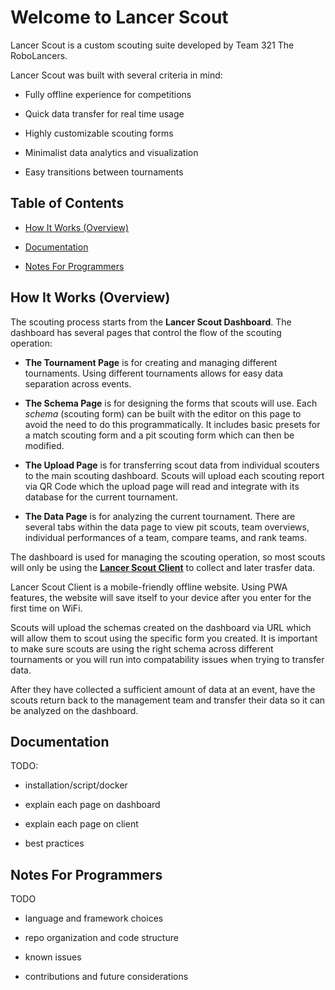 # Welcome to Lancer Scout

Lancer Scout is a custom scouting suite developed by Team 321 The RoboLancers.

Lancer Scout was built with several criteria in mind:

 - Fully offline experience for competitions

 - Quick data transfer for real time usage

 - Highly customizable scouting forms

 - Minimalist data analytics and visualization

 - Easy transitions between tournaments

## Table of Contents

 - [How It Works (Overview)](#how-it-works-(overview))

 - [Documentation](#documentation)

 - [Notes For Programmers](#notes-for-programmers)

## How It Works (Overview)

The scouting process starts from the **Lancer Scout Dashboard**. The dashboard has several pages that control the flow of the scouting operation:

 - **The Tournament Page** is for creating and managing different tournaments. Using different tournaments allows for easy data separation across events.

 - **The Schema Page** is for designing the forms that scouts will use. Each *schema* (scouting form) can be built with the editor on this page to avoid the need to do this programmatically. It includes basic presets for a match scouting form and a pit scouting form which can then be modified.

 - **The Upload Page** is for transferring scout data from individual scouters to the main scouting dashboard. Scouts will upload each scouting report via QR Code which the upload page will read and integrate with its database for the current tournament.

 - **The Data Page** is for analyzing the current tournament. There are several tabs within the data page to view pit scouts, team overviews, individual performances of a team, compare teams, and rank teams.

The dashboard is used for managing the scouting operation, so most scouts will only be using the **[Lancer Scout Client](https://lancer-scout-321.vercel.app/)** to collect and later trasfer data.

Lancer Scout Client is a mobile-friendly offline website. Using PWA features, the website will save itself to your device after you enter for the first time on WiFi.

Scouts will upload the schemas created on the dashboard via URL which will allow them to scout using the specific form you created. It is important to make sure scouts are using the right schema across different tournaments or you will run into compatability issues when trying to transfer data.

After they have collected a sufficient amount of data at an event, have the scouts return back to the management team and transfer their data so it can be analyzed on the dashboard.

## Documentation

TODO:

 - installation/script/docker

 - explain each page on dashboard

 - explain each page on client

 - best practices

## Notes For Programmers

TODO

 - language and framework choices

 - repo organization and code structure

 - known issues

 - contributions and future considerations
